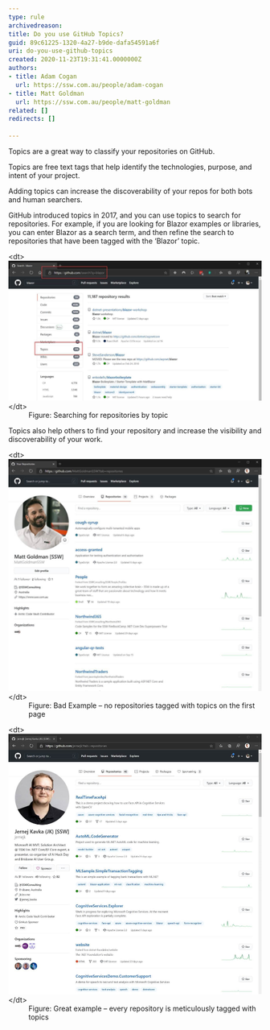 ```yaml
---
type: rule
archivedreason: 
title: Do you use GitHub Topics?
guid: 89c61225-1320-4a27-b9de-dafa54591a6f
uri: do-you-use-github-topics
created: 2020-11-23T19:31:41.0000000Z
authors:
- title: Adam Cogan
  url: https://ssw.com.au/people/adam-cogan
- title: Matt Goldman
  url: https://ssw.com.au/people/matt-goldman
related: []
redirects: []

---
```


Topics are a great way to classify your repositories on GitHub.

<!--endintro-->

Topics are free text tags that help identify the technologies, purpose, and intent of your project.

Adding topics can increase the discoverability of your repos for both bots and human searchers.

GitHub introduced topics in 2017, and you can use topics to search for repositories. For example, if you are looking for Blazor examples or libraries, you can enter Blazor as a search term, and then refine the search to repositories that have been tagged with the ‘Blazor’ topic.
<dl class="image">&lt;dt&gt;<img src="github-repositories-topics-search.jpg" alt="github-repositories-topics-search.jpg" style="width:750px;">&lt;/dt&gt;<dd>Figure: Searching for repositories by topic</dd></dl>
Topics also help others to find your repository and increase the visibility and discoverability of your work.
<dl class="badImage">&lt;dt&gt;<img src="github-repositories-topics-bad.jpg" alt="github-repositories-topics-bad.jpg" style="width:750px;">&lt;/dt&gt;<dd>Figure: Bad Example – no repositories tagged with topics on the first page</dd></dl><dl class="goodImage">&lt;dt&gt;<img src="github-repositories-topics-good.jpg" alt="github-repositories-topics-good.jpg" style="width:750px;">&lt;/dt&gt;<dd>Figure: Great example – every repository is meticulously tagged with topics</dd></dl>
